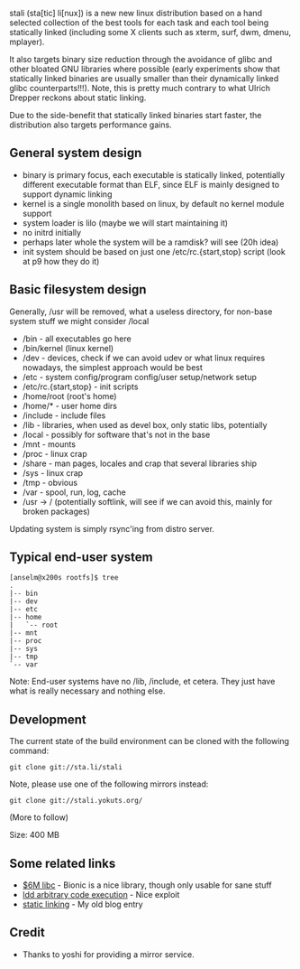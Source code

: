 stali (sta[tic] li[nux]) is a new new linux distribution based on a hand
selected collection of the best tools for each task and each tool being
statically linked (including some X clients such as xterm, surf, dwm, dmenu,
mplayer).

It also targets binary size reduction through the avoidance of glibc and other
bloated GNU libraries where possible (early experiments show that statically 
linked binaries are usually smaller than their dynamically linked glibc counterparts!!!).
Note, this is pretty much contrary to what Ulrich Drepper reckons about static linking.

Due to the side-benefit that statically linked binaries start faster, the
distribution also targets performance gains.

General system design
---------------------

* binary is primary focus, each executable is statically linked, potentially different executable format than ELF, since ELF is mainly designed to support dynamic linking
* kernel is a single monolith based on linux, by default no kernel module support
* system loader is lilo (maybe we will start maintaining it)
* no initrd initially
* perhaps later whole the system will be a ramdisk? will see (20h idea)
* init system should be based on just one /etc/rc.{start,stop} script (look at p9 how they do it)

Basic filesystem design
-----------------------
Generally, /usr will be removed, what a useless directory, for non-base system stuff we might consider /local

* /bin - all executables go here
* /bin/kernel (linux kernel)
* /dev - devices, check if we can avoid udev or what linux requires nowadays, the simplest approach would be best
* /etc - system config/program config/user setup/network setup
* /etc/rc.{start,stop} - init scripts
* /home/root (root's home)
* /home/* - user home dirs
* /include - include files
* /lib - libraries, when used as devel box, only static libs, potentially
* /local - possibly for software that's not in the base
* /mnt - mounts
* /proc - linux crap
* /share - man pages, locales and crap that several libraries ship
* /sys - linux crap
* /tmp - obvious
* /var - spool, run, log, cache
* /usr -> / (potentially softlink, will see if we can avoid this, mainly for broken packages)

Updating system is simply rsync'ing from distro server.

Typical end-user system
-----------------------

	[anselm@x200s rootfs]$ tree
	.
	|-- bin
	|-- dev
	|-- etc
	|-- home
	|   `-- root
	|-- mnt
	|-- proc
	|-- sys
	|-- tmp
	`-- var

Note: End-user systems have no /lib, /include, et cetera. They just have
what is really necessary and nothing else.

Development
-----------
The current state of the build environment can be cloned with the following command:

	git clone git://sta.li/stali

Note, please use one of the following mirrors instead:

	git clone git://stali.yokuts.org/

(More to follow)

Size: 400 MB

Some related links
------------------
* [$6M libc](http://codingrelic.geekhold.com/2008/11/six-million-dollar-libc.html) - Bionic is a nice library, though only usable for sane stuff
* [ldd arbitrary code execution](http://www.catonmat.net/blog/ldd-arbitrary-code-execution/) - Nice exploit
* [static linking](http://blog.garbe.us/2008/02/08/01_Static_linking/) - My old blog entry

Credit
------
* Thanks to yoshi for providing a mirror service.
